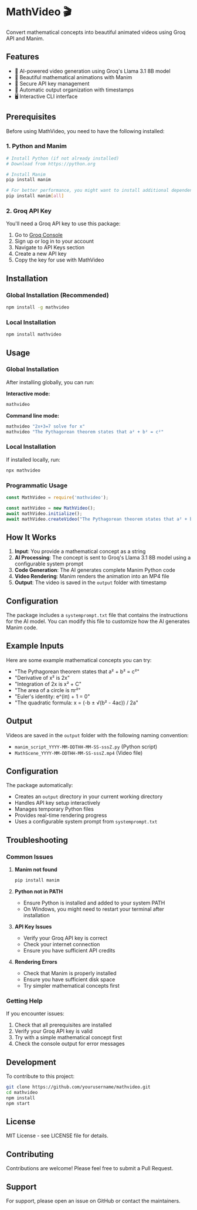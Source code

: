 # MathVideo 🎬

Convert mathematical concepts into beautiful animated videos using Groq API and Manim.

## Features

- 🤖 AI-powered video generation using Groq's Llama 3.1 8B model
- 🎨 Beautiful mathematical animations with Manim
- 🔐 Secure API key management
- 📁 Automatic output organization with timestamps
- 🖥️ Interactive CLI interface

## Prerequisites

Before using MathVideo, you need to have the following installed:

### 1. Python and Manim
```bash
# Install Python (if not already installed)
# Download from https://python.org

# Install Manim
pip install manim

# For better performance, you might want to install additional dependencies:
pip install manim[all]
```

### 2. Groq API Key
You'll need a Groq API key to use this package:
1. Go to [Groq Console](https://console.groq.com/)
2. Sign up or log in to your account
3. Navigate to API Keys section
4. Create a new API key
5. Copy the key for use with MathVideo

## Installation

### Global Installation (Recommended)
```bash
npm install -g mathvideo
```

### Local Installation
```bash
npm install mathvideo
```

## Usage

### Global Installation
After installing globally, you can run:

**Interactive mode:**
```bash
mathvideo
```

**Command line mode:**
```bash
mathvideo "2x+3=7 solve for x"
mathvideo "The Pythagorean theorem states that a² + b² = c²"
```

### Local Installation
If installed locally, run:
```bash
npx mathvideo
```

### Programmatic Usage
```javascript
const MathVideo = require('mathvideo');

const mathVideo = new MathVideo();
await mathVideo.initialize();
await mathVideo.createVideo("The Pythagorean theorem states that a² + b² = c²");
```

## How It Works

1. **Input**: You provide a mathematical concept as a string
2. **AI Processing**: The concept is sent to Groq's Llama 3.1 8B model using a configurable system prompt
3. **Code Generation**: The AI generates complete Manim Python code
4. **Video Rendering**: Manim renders the animation into an MP4 file
5. **Output**: The video is saved in the `output` folder with timestamp

## Configuration

The package includes a `systemprompt.txt` file that contains the instructions for the AI model. You can modify this file to customize how the AI generates Manim code.

## Example Inputs

Here are some example mathematical concepts you can try:

- "The Pythagorean theorem states that a² + b² = c²"
- "Derivative of x² is 2x"
- "Integration of 2x is x² + C"
- "The area of a circle is πr²"
- "Euler's identity: e^(iπ) + 1 = 0"
- "The quadratic formula: x = (-b ± √(b² - 4ac)) / 2a"

## Output

Videos are saved in the `output` folder with the following naming convention:
- `manim_script_YYYY-MM-DDTHH-MM-SS-sssZ.py` (Python script)
- `MathScene_YYYY-MM-DDTHH-MM-SS-sssZ.mp4` (Video file)

## Configuration

The package automatically:
- Creates an `output` directory in your current working directory
- Handles API key setup interactively
- Manages temporary Python files
- Provides real-time rendering progress
- Uses a configurable system prompt from `systemprompt.txt`

## Troubleshooting

### Common Issues

1. **Manim not found**
   ```bash
   pip install manim
   ```

2. **Python not in PATH**
   - Ensure Python is installed and added to your system PATH
   - On Windows, you might need to restart your terminal after installation

3. **API Key Issues**
   - Verify your Groq API key is correct
   - Check your internet connection
   - Ensure you have sufficient API credits

4. **Rendering Errors**
   - Check that Manim is properly installed
   - Ensure you have sufficient disk space
   - Try simpler mathematical concepts first

### Getting Help

If you encounter issues:
1. Check that all prerequisites are installed
2. Verify your Groq API key is valid
3. Try with a simple mathematical concept first
4. Check the console output for error messages

## Development

To contribute to this project:

```bash
git clone https://github.com/yourusername/mathvideo.git
cd mathvideo
npm install
npm start
```

## License

MIT License - see LICENSE file for details.

## Contributing

Contributions are welcome! Please feel free to submit a Pull Request.

## Support

For support, please open an issue on GitHub or contact the maintainers. 